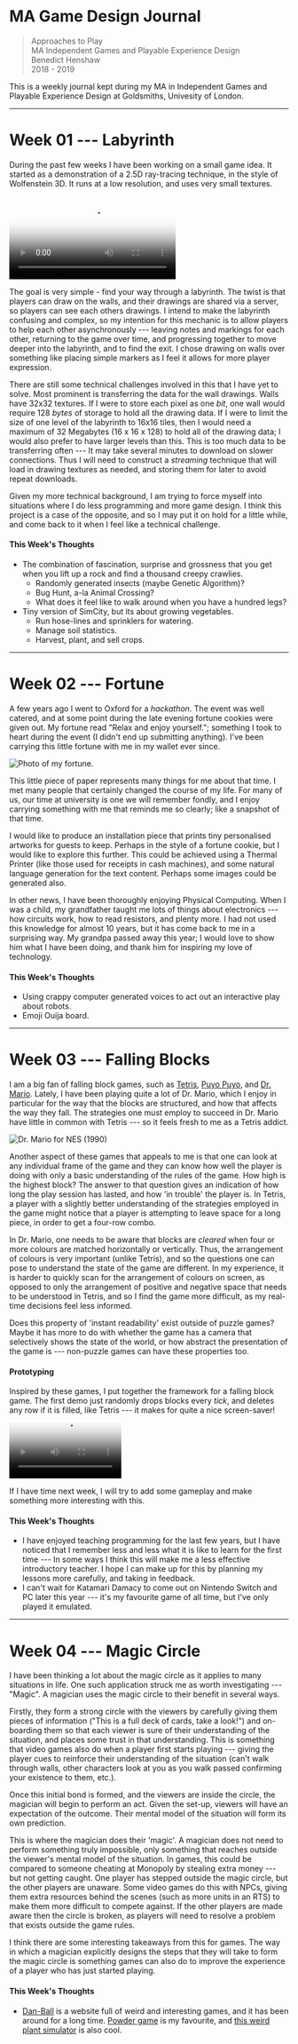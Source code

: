 <!-- Created: 2018-10-15 -->
# MA Game Design Journal
> Approaches to Play\
> MA Independent Games and Playable Experience Design\
> Benedict Henshaw\
> 2018 - 2019

This is a weekly journal kept during my MA in Independent Games and Playable Experience Design at Goldsmiths, Univesity of London.

---

# Week 01 --- Labyrinth
During the past few weeks I have been working on a small game idea. It started as a demonstration of a 2.5D ray-tracing technique, in the style of Wolfenstein 3D. It runs at a low resolution, and uses very small textures.

<video src="files/labyrinth_demo.mp4" poster="files/labyrinth_demo_snap.jpg" controls loop>
    A short video of the ray-tracing demo.
    Unfortunately, your browser does not support the video tag.
</video>

The goal is very simple - find your way through a labyrinth. The twist is that players can draw on the walls, and their drawings are shared via a server, so players can see each others drawings. I intend to make the labyrinth confusing and complex, so my intention for this mechanic is to allow players to help each other asynchronously --- leaving notes and markings for each other, returning to the game over time, and progressing together to move deeper into the labyrinth, and to find the exit. I chose drawing on walls over something like placing simple markers as I feel it allows for more player expression.

There are still some technical challenges involved in this that I have yet to solve. Most prominent is transferring the data for the wall drawings. Walls have 32x32 textures. If I were to store each pixel as one *bit*, one wall would require 128 *bytes* of storage to hold all the drawing data. If I were to limit the size of one level of the labyrinth to 16x16 tiles, then I would need a maximum of 32 Megabytes (16 x 16 x 128) to hold all of the drawing data; I would also prefer to have larger levels than this. This is too much data to be transferring often --- It may take several minutes to download on slower connections. Thus I will need to construct a *streaming* technique that will load in drawing textures as needed, and storing them for later to avoid repeat downloads.

Given my more technical background, I am trying to force myself into situations where I do less programming and more game design. I think this project is a case of the opposite, and so I may put it on hold for a little while, and come back to it when I feel like a technical challenge.

#### This Week's Thoughts
+ The combination of fascination, surprise and grossness that you get when you lift up a rock and find a thousand creepy crawlies.
    - Randomly generated insects (maybe Genetic Algorithm)?
    - Bug Hunt, a-la Animal Crossing?
    - What does it feel like to walk around when you have a hundred legs?
+ Tiny version of SimCity, but its about growing vegetables.
    - Run hose-lines and sprinklers for watering.
    - Manage soil statistics.
    - Harvest, plant, and sell crops.

---

# Week 02 --- Fortune
A few years ago I went to Oxford for a *hackathon*. The event was well catered, and at some point during the late evening fortune cookies were given out. My fortune read "Relax and enjoy yourself."; something I took to heart during the event (I didn't end up submitting anything). I've been carrying this little fortune with me in my wallet ever since.

![Photo of my fortune.](files/relax_fortune.jpg)

This little piece of paper represents many things for me about that time. I met many people that certainly changed the course of my life. For many of us, our time at university is one we will remember fondly, and I enjoy carrying something with me that reminds me so clearly; like a snapshot of that time.

I would like to produce an installation piece that prints tiny personalised artworks for guests to keep. Perhaps in the style of a fortune cookie, but I would like to explore this further. This could be achieved using a Thermal Printer (like those used for receipts in cash machines), and some natural language generation for the text content. Perhaps some images could be generated also.

In other news, I have been thoroughly enjoying Physical Computing. When I was a child, my grandfather taught me lots of things about electronics --- how circuits work, how to read resistors, and plenty more. I had not used this knowledge for almost 10 years, but it has come back to me in a surprising way. My grandpa passed away this year; I would love to show him what I have been doing, and thank him for inspiring my love of technology.

#### This Week's Thoughts
+ Using crappy computer generated voices to act out an interactive play about robots.
+ Emoji Ouija board.

---

# Week 03 --- Falling Blocks
I am a big fan of falling block games, such as [Tetris](https://en.wikipedia.org/wiki/Tetris), [Puyo Puyo](https://en.wikipedia.org/wiki/Puyo_Puyo), and [Dr. Mario](https://en.wikipedia.org/wiki/Dr._Mario). Lately, I have been playing quite a lot of Dr. Mario, which I enjoy in particular for the way that the blocks are structured, and how that affects the way they fall. The strategies one must employ to succeed in Dr. Mario have little in common with Tetris --- so it feels fresh to me as a Tetris addict.

![Dr. Mario for NES (1990)](files/dr_mario.gif)

Another aspect of these games that appeals to me is that one can look at any individual frame of the game and they can know how well the player is doing with only a basic understanding of the rules of the game. How high is the highest block? The answer to that question gives an indication of how long the play session has lasted, and how 'in trouble' the player is. In Tetris, a player with a slightly better understanding of the strategies employed in the game might notice that a player is attempting to leave space for a long piece, in order to get a four-row combo.

In Dr. Mario, one needs to be aware that blocks are *cleared* when four or more colours are matched horizontally or vertically. Thus, the arrangement of colours is very important (unlike Tetris), and so the questions one can pose to understand the state of the game are different. In my experience, it is harder to quickly scan for the arrangement of colours on screen, as opposed to only the arrangement of positive and negative space that needs to be understood in Tetris, and so I find the game more difficult, as my real-time decisions feel less informed.

Does this property of 'instant readability' exist outside of puzzle games? Maybe it has more to do with whether the game has a camera that selectively shows the state of the world, or how abstract the presentation of the game is --- non-puzzle games can have these properties too.

#### Prototyping

Inspired by these games, I put together the framework for a falling block game. The first demo just randomly drops blocks every *tick*, and deletes any row if it is filled, like Tetris --- it makes for quite a nice screen-saver!

<video src="files/falling_blocks.mp4" poster="files/falling_blocks_snap.jpg" width="40%" controls loop>
    The first demo of the falling block game.
    Unfortunately, your browser does not support the video tag.
</video>

If I have time next week, I will try to add some gameplay and make something more interesting with this.

#### This Week's Thoughts
+ I have enjoyed teaching programming for the last few years, but I have noticed that I remember less and less what it is like to learn for the first time --- In some ways I think this will make me a less effective introductory teacher. I hope I can make up for this by planning my lessons more carefully, and taking in feedback.
+ I can't wait for Katamari Damacy to come out on Nintendo Switch and PC later this year --- it's my favourite game of all time, but I've only played it emulated.

---

# Week 04 --- Magic Circle
I have been thinking a lot about the magic circle as it applies to many situations in life. One such application struck me as worth investigating --- "Magic". A magician uses the magic circle to their benefit in several ways.

Firstly, they form a strong circle with the viewers by carefully giving them pieces of information ("This is a full deck of cards, take a look!") and on-boarding them so that each viewer is sure of their understanding of the situation, and places some trust in that understanding. This is something that video games also do when a player first starts playing --- giving the player cues to reinforce their understanding of the situation (can't walk through walls, other characters look at you as you walk passed confirming your existence to them, etc.).

Once this initial bond is formed, and the viewers are inside the circle, the magician will begin to perform an act. Given the set-up, viewers will have an expectation of the outcome. Their mental model of the situation will form its own prediction.

This is where the magician does their 'magic'. A magician does not need to perform something truly impossible, only something that reaches outside the viewer's mental model of the situation. In games, this could be compared to someone cheating at Monopoly by stealing extra money --- but not getting caught. One player has stepped outside the magic circle, but the other players are unaware. Some video games do this with NPCs, giving them extra resources behind the scenes (such as more units in an RTS) to make them more difficult to compete against. If the other players are made aware then the circle is broken, as players will need to resolve a problem that exists outside the game rules.

I think there are some interesting takeaways from this for games. The way in which a magician explicitly designs the steps that they will take to form the magic circle is something games can also do to improve the experience of a player who has just started playing.

#### This Week's Thoughts
+ [Dan-Ball](https://dan-ball.jp/en/) is a website full of weird and interesting games, and it has been around for a long time. [Powder game](https://dan-ball.jp/en/javagame/dust2/) is my favourite, and [this weird plant simulator](https://dan-ball.jp/en/javagame/aquarium/) is also cool.
